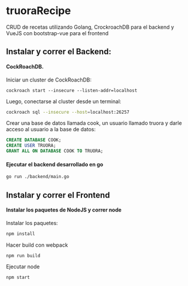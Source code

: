 # truoraRecipe
CRUD de recetas utilizando Golang, CrockroachDB para el backend y VueJS con bootstrap-vue para el frontend

## Instalar y correr el Backend:

#### CockRoachDB. 

Iniciar un cluster de CockRoachDB:

```console
cockroach start --insecure --listen-addr=localhost
```

Luego, conectarse al cluster desde un terminal:
```sh
cockroach sql --insecure --host=localhost:26257
```
Crear una base de datos llamada cook, un usuario llamado truora y darle acceso al usuario a la base de datos:

```sql
CREATE DATABASE COOK;
CREATE USER TRUORA;
GRANT ALL ON DATABASE COOK TO TRUORA;
```

#### Ejecutar el backend desarrollado en go
```sh
go run ./backend/main.go
```

## Instalar y correr el Frontend

#### Instalar los paquetes de NodeJS y correr node

Instalar los paquetes:
```sh
npm install
```

Hacer build con webpack
```sh
npm run build
```

Ejecutar node
```sh
npm start
```
